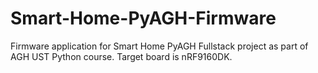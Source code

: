 # Smart-Home-PyAGH-Firmware
Firmware application for Smart Home PyAGH Fullstack project as part of AGH UST Python course. Target board is nRF9160DK.
